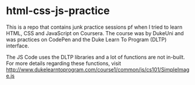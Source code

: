 # html-css-js-practice
This is a repo that contains junk practice sessions pf when I tried to learn HTML, CSS and JavaScript on Coursera. The course was by DukeUni and was practices on CodePen and the Duke Learn To Program (DLTP) interface.

The JS Code uses the DLTP libraries and a lot of functions are not in-built. For more details regarding these functions, visit http://www.dukelearntoprogram.com/course1/common/js/cs101/SimpleImage.js
